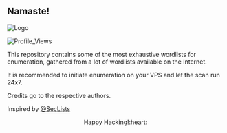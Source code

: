 ## Namaste! 

![Logo](https://github.com/HacktivistRO/Bug-Bounty-Wordlists/assets/49992837/f5d57649-7298-482c-bb2b-596197014a7e)

![Profile_Views](https://komarev.com/ghpvc/?username=HacktivistRO&style=for-the-badge)

This repository contains some of the most exhaustive wordlists for enumeration, gathered from a lot of wordlists available on the Internet.

It is recommended to initiate enumeration on your VPS and let the scan run 24x7.

Credits go to the respective authors.

Inspired by [@SecLists](https://github.com/danielmiessler/SecLists)

<p align="center">
Happy Hacking!:heart:
</p> 
